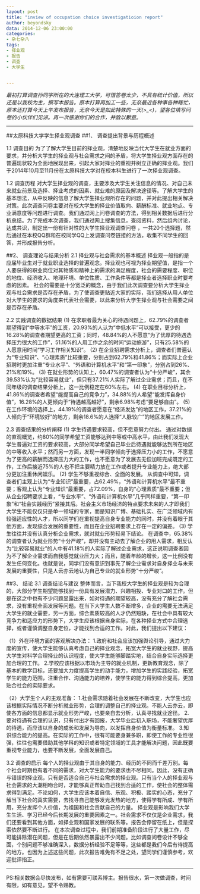 ```yaml
---
layout: post
title: "inview of occupation choice investigatioion report"
author: beyondsky
data: 2014-12-06 23:00:00
categories:
- 杂七杂八
tags:
- 择业观
- 报告
- 调查
- 大学生


---
```


*最初打算调查孙同学所在的大连理工大学，可惜答卷太少，不具有统计价值，所以还是以我校为主，撰写本报告。原本打算再加工一些，无奈最近各种事各种瞎忙，原本还打算今天上午发布报告，无奈今天是如此特殊的一天(>_<)，望各位填写问卷的小伙伴们见谅。再一次感谢你们的合作，并致以歉意。*


----------


##太原科技大学学生择业观调查
##1、 调查提出背景与历程概述

1.1 调查目的
为了了解大学生目前的择业观，清楚地反映当代大学生在就业方面的要求，并分析大学生的择业观与社会需求之间的矛盾，将大学生择业观方面存在的普遍现状较为全面地展现出来，引起大家对择业的重视并树立正确的择业观。我们于2014年10月至11月份在太原科技大学对在校本科生进行了一次择业观调查。

1.2 调查历程
对大学生择业观的调查，主要涉及大学生关注信息的情况、对自己未来就业前景及选择、择业考虑的因素、就业难的原因及解决途径等。了解大学生的基本想法，从中反映的信息了解大学生择业观所存在的问题，并对此提出相关解决对策。此次调查问卷主要对在校大学生的择业价值取向、薪酬标准、就业地点、专业满意度等问题进行调查。我们通过网上问卷调查的方法，得到相关数据后进行分析总结。为了完成本次调查，我们通过网上搜集信息，查阅资料，然后组内讨论，达成共识，制定出一份有针对性的大学生择业观调查问卷 ，一共20个选择题，然后通过在本校QQ群和在校同学QQ上发调查问卷链接的方法，收集不同学生的回答，并形成报告分析。

##2、 调查理论与结果分析
2.1 择业观与社会需求的基本概述
择业观一般指的是应届毕业生对于就业职业选择的普遍观念。择业观也可视为择业期望值，是指一个人要获得的职业岗位对其物质和精神上的需求的满足程度，社会的需要程度、职位的地位、经济收入、地理环境、单位性质、工作条件等都是择业者选择职业时要考虑的因素。
社会的需要是十分宽泛的概念，由于我们此次调查要分析大学生择业观与社会需求是否存在矛盾，为了使调查更贴近大家的实际，我们选择从用人单位对大学生的要求的角度来代表社会需要，以此来分析大学生择业观与社会需要之间是否存在矛盾。

2.2 实践调查的数据结果
(1) 在求职者最为关心的待遇问题上，62.79%的调查者期望得到“中等水平”的工资，20.93%的人认为“中低水平”可以接受，更少的16.28%的调查者期望更高的工资；同时，48.84%的人不愿意“为了优厚的待遇选择压力很大的工作”，51.16%的人用工作之余的时间“运动旅游”，只有25.58%的人愿意用时间“学习工作相关知识”。
(2) 在企业招聘需求分析上，调查者们普遍认为“专业知识”、“心理素质”比较重要，分别占到62.79%和41.86%；而实际上企业招聘时更加注重“专业水平”、“外语和计算机水平”和“第一印象”，分别占到26%、21%和19%。
(3) 在就业形势的认知上，60.47%的调查者认为“十分严峻”，其余39.53%认为“比较容易就业”，但只有37.21%人实际了解过企业需求；而且，在不同年级的调查结果分析上，这一比例稳定在60%左右。
(4) 在职业目标分析上，41.86%的调查者希望“能提高自己的竞争力”，34.88%的人希望“能发挥自身价值”，16.28%的人更倾向于“待遇越高越好”，剩余6.98%考虑“要足够自由”。
(5) 在工作环境的选择上，44.19%的调查者愿意在“经济发达”的地区工作，37.21%的人倾向于“环境较好”的地方，剩余18.6%的人选择“人脉较广”的地区发展工作。

2.3 调查结果的分析阐释
(1) 学生待遇要求较高，但不愿意努力付出。
通过对数据的直观概览，约80%的同学希望工资能够达到中等或中高水平，由此我们发现大学生普遍对工资的要求较高，大部分同学希望自己毕业后待遇就能够达到所在地区的中等收入水平；然而另一方面，发现一半同学倾向于选择压力小的工作，不愿意为了更高的薪酬而选择压力大的工作，也不愿意为了发展去无偿加班完成既定的工作，工作后接近75%的人也不把主要精力放在工作或者提升专业能力上，绝大部分更加注重休闲娱乐。
(2) 学生不够重视综合、全面的发展。
从调查中可知，调查者们主观上认为“专业知识”最重要，占62.49%，“外语和计算机水平”最不重要；客观上认为“专业知识”最重要，占72.09%，自身的“心理素质”最不重要；但从企业招聘要求上看，“专业水平”、“外语和计算机水平”几乎同样重要，“第一印象”和“社会实践经历”紧接其后。社会主义市场经济的特点要求未来的人才即我们大学生不能仅仅只是单一领域的专家，而是知识广博、基础扎实、在广泛领域内有较强适应性的人才，所以同学们在重视提高自身专业能力的同时，并没有着眼于其他方面，发现综合发展的重要性，而且在企业招聘要求上存在一定的偏差。
(3) 学生往往并没有认真分析企业需求，就对就业形势轻易下结论。
在调查中，65.38%的调查者认为就业形势“十分严峻”，却并没有主动去了解企业的用人需求，相反认为“比较容易就业”的人中有41.18%的人实际了解过企业需求，这正说明调查者因为不了解企业需求而自我感觉就业压力大；而且，随着年龄的增长，这一比例没有发生任何变化。也就是说，同学们没有意识到事先了解企业需求对自身择业与未来发展的重要性，只是人云亦云地认为自己专业的就业形势“十分严峻”。

##3、 结论
3.1 调查结论与建议
整体而言，当下我校大学生的择业观是较为合理的，大部分学生期望能够找到一份具有发展潜力、兴趣相投、专业对口的工作。但是在这之中也有不少问题显露出来，如对待遇的期望较高，没有充分了解社会需求，没有重视全面发展等问题。在当下大学生人数不断增多，企业的需要无法满足大学生的就业需要，另一方面，综合素质较高的人才仍然短缺，在社会中具有较大竞争力和适应力的形势下，大学生应该根据自身实际，在各种择业方式中合理选择，或者谨慎调整自身定位，才能找到合适的工作。对此，我们提出以下建议：

（1）外在环境方面的客观解决办法：
1.政府和社会应该加强舆论引导，通过大力度的宣传，使大学生能够认真考虑自己的择业观念，拓宽大学生的就业视野，提高大学生对科学合理择业的认识程度，使大学生能够脚踏实地，结合自身实际选择更加合理的工作。
2.学校应该根据以市场为主导的就业机制，更新教育观念，除了基本的教学目标，还要加大力度提高学生的动手能力，增加学生的实践经验，拓宽学生的能力范围，注重合作、沟通能力的培养，使学生的能力得到综合提高，更加贴合社会的实际要求。

（2）大学生个人的主观准备：
1.社会需求随着社会发展在不断改变，大学生也应该根据实际情况不断分析就业形势，合理的调整自己的择业观。不能人云亦云，即使各方面的信息都显示就业形势严峻，也要亲自去分析，认真寻找就业途径。
2.要对待遇有合理的认识，只有付出才有回报，大学毕业后初入职场，不能奢望优厚的待遇，而应该以自身的成长和发展为导向，以发挥自身价值为衡量标准。
3.知识综合能力的提高。在实际的工作中，很有可能要身兼多职，即使工作的专业性很强，往往也需要借助其他学科的知识或者特定领域的工具才能解决问题，因此既要重视专业能力，也要不断发展，全面发展自己。

3.2 调查的启示
每个人的择业观由于其自身的能力、经历的不同而千差万别。每个社会时期也有着不同的需求，对大学生能力的要求也不尽相同。因此，没有正确与错误的择业观，只有是否适合自己与社会需求的择业观。只有当个人的择业观与社会需求的大潮相吻合时，才能够真正帮助自己找到合适的工作，使社会的整体需求得到满足。不论如何，大学生应该本着自信、乐观、积极、踏实的心态，充分了解当下社会的真实需要，去找寻自己能够发光发热的地方，使得学有所成、学有所用，充分发挥个人价值，为祖国和社会贡献自己的力量。
择业观是影响我们大学生生活、学习已经今后长期发展的重要因素之一。社会需求不仅仅是企业需求，我们还要看到其他方面，如择业观和国家发展的联系等。报告会停留在纸上，但是探索依然要不断进行。
在本次调查过程中，我们前期准备阶段进行了大量工作，尽可能排除潜在问题，但是在后期依然暴露出不少问题。比如调查问卷设计不够全面，个别问题不够准确深入，数据分析经验不足等等，这些都是我们今后有待提高的地方。也因为上述这些问题，此次报告难免有不足之处，望同学们谨慎参考，欢迎批评指正。


----------


PS:相关数据会尽快发布，如有需要可联系博主。报告很水，第一次做调查，时间有限，如有意见，望不令赐教。
